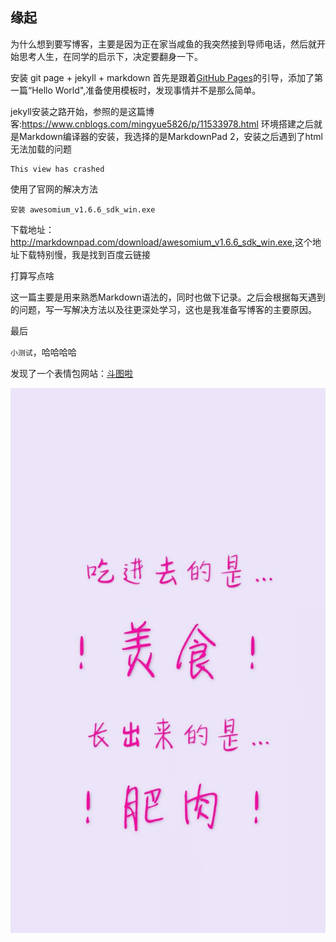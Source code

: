 缘起 
--- 
为什么想到要写博客，主要是因为正在家当咸鱼的我突然接到导师电话，然后就开始思考人生，在同学的启示下，决定要翻身一下。

安装
git page + jekyll + markdown
首先是跟着[GitHub Pages](https://pages.github.com/)的引导，添加了第一篇“Hello World",准备使用模板时，发现事情并不是那么简单。

jekyll安装之路开始，参照的是这篇博客:<https://www.cnblogs.com/mingyue5826/p/11533978.html>
环境搭建之后就是Markdown编译器的安装，我选择的是MarkdownPad 2，安装之后遇到了html无法加载的问题

	This view has crashed

使用了官网的解决方法

	安装 awesomium_v1.6.6_sdk_win.exe

下载地址：<http://markdownpad.com/download/awesomium_v1.6.6_sdk_win.exe>,这个地址下载特别慢，我是找到百度云链接

打算写点啥

这一篇主要是用来熟悉Markdown语法的，同时也做下记录。之后会根据每天遇到的问题，写一写解决方法以及往更深处学习，这也是我准备写博客的主要原因。


最后


 `小测试`，哈哈哈哈


发现了一个表情包网站：[斗图啦](https://www.doutula.com/)

![借来的图](https://raw.githubusercontent.com/Abamboo/texture/master/_posts/image/1.jpg)